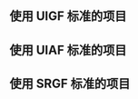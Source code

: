 ## 使用 UIGF 标准的项目
<RelativeProjectPanel>

<RelativeProject
name="genshin wish export"
desc="Easily export the Genshin Impact wish record"
url="https://github.com/biuuu/genshin-wish-export"
logo="https://s1.ax1x.com/2023/09/09/pP6xBef.png"
version="UIGF v2.3"
:thirdparty="[{type: 'github', url: 'https://github.com/biuuu/genshin-wish-export'}]"
preview="https://img.alicdn.com/imgextra/i3/1797064093/O1CN018VkZBw1g6dvTMaX9W_!!1797064093.png"
/>

<RelativeProject
name="胡桃"
desc="唷，找本堂主有何贵干呀？"
logo="https://img.alicdn.com/imgextra/i4/1797064093/O1CN01oaGvKE1g6dut0pICS_!!1797064093.png"
url="https://hut.ao/"
version="UIGF v2.3"
:thirdparty="[{type: 'github', url: 'https://github.com/DGP-Studio/Snap.Hutao'}]"
preview="https://img.alicdn.com/imgextra/i4/1797064093/O1CN01F0AGTl1g6dvW6j28q_!!1797064093.png"
/>

<RelativeProject
name="寻空"
desc="记录旅途中发生的事"
logo="https://xunkong.cc/images/logo.640.webp"
url="https://xunkong.cc/"
:thirdparty="[{type: 'github', url: 'https://github.com/xunkong/xunkong'}]"
preview="https://file.xunkong.cc/static/repo/xunkong/YanfeiLawyer.webp"
/>

<RelativeProject
name="genshin-gacha-analyzer"
desc="genshin wish history analyzer"
logo="https://s1.ax1x.com/2023/09/09/pP6xyFg.jpg"
url="https://genshin.voderl.cn/"
:thirdparty="[{type: 'github', url: 'https://github.com/voderl/genshin-gacha-analyzer'}]"
preview="https://s1.ax1x.com/2023/09/09/pP6x1eK.png"
/>

<RelativeProject
name="应急食品"
desc="安卓平台下的原神工具客户端"
logo="https://img.alicdn.com/imgextra/i4/1797064093/O1CN01agfnd91g6dvMzibmE_!!1797064093.png"
url="https://gtool.mukapp.top/"
preview="partnerships/mukapp/preview.webp"
/>

<RelativeProject
name="提瓦特小助手"
desc="专注旅行者服务的微信小程序"
logo="https://img.alicdn.com/imgextra/i1/1797064093/O1CN01wVRiEq1g6dvGG2mmX_!!1797064093.png"
url="https://www.yshelper.com/index.php"
preview="partnerships/teyvat-preview.png"
/>

<RelativeProject
name="genshin-gacha-export"
desc="原神抽卡记录导出"
logo="https://s1.ax1x.com/2023/09/09/pP6xyFg.jpg"
url="https://github.com/sunfkny/genshin-gacha-export"
:thirdparty="[{type: 'github', url: 'https://github.com/sunfkny/genshin-gacha-export'}]"
preview="https://img.alicdn.com/imgextra/i1/1797064093/O1CN01Or2BBf1g6dvUQwGP9_!!1797064093.png"
/>

<RelativeProject
name="原神披萨小助手"
desc="Apple全平台原神小助手"
logo="https://ophelper.top/img/ophelper_logo_clipped.png"
url="https://apps.apple.com/app/id1635319193"
:thirdparty="[{type: 'github', url: 'https://github.com/CanglongCl/Genshin-Pizza-Helper'}]"
preview="https://ophelper.top/img/ophelper-uigf-preview.png"
/>

<RelativeProject
name="Sangonomiya"
desc="原神祈愿记录工具"
logo="https://s1.ax1x.com/2023/09/09/pP6x7Y4.png"
url="https://github.com/AuroraZiling/sangonomiya"
:thirdparty="[{type: 'github', url: 'https://github.com/AuroraZiling/sangonomiya'}]"
preview="https://s1.ax1x.com/2023/09/09/pP6xHfJ.png"
/>

<RelativeProject
name="Starward"
desc="米家游戏启动器"
logo=""
url="https://github.com/Scighost/Starward"
:thirdparty="[{type: 'github', url: 'https://github.com/Scighost/Starward'}]"
preview="https://starward.scighost.com/resource/img/uigf/uigf_zh.webp"
/>

<RelativeProject
name="提瓦特指南"
desc="A Genshin Tool build with Tauri"
logo="/partnerships/TeyvatGuide/logo.png"
version="UIGF v2.3"
url="https://apps.microsoft.com/store/detail/teyvat-guide/9NLBNNNBNSJN?hl=zh-cn&gl=cn&rtc=1"
:thirdparty="[{type: 'github', url: 'https://github.com/BTMuli/TeyvatGuide'}]"
preview="/partnerships/TeyvatGuide/AppPreview.png"
/>

<RelativeProject
name="派蒙笔记本"
desc="安卓平台下的原神工具"
logo="https://cdn.jsdelivr.net/gh/QooLianyi/PaimonsNotebook.github.io/icon_paimonsnotebook_playstore.webp"
url="https://github.com/QooLianyi/PaimonsNotebook"
:thirdparty="[{type: 'github', url: 'https://github.com/QooLianyi/PaimonsNotebook'}]"
preview="https://cdn.jsdelivr.net/gh/QooLianyi/PaimonsNotebook.github.io/bg_paimonsnotebook_uigf.webp"
/>

</RelativeProjectPanel>

## 使用 UIAF 标准的项目
<RelativeProjectPanel>

<RelativeProject
name="胡桃"
desc="唷，找本堂主有何贵干呀？"
logo="https://img.alicdn.com/imgextra/i4/1797064093/O1CN01oaGvKE1g6dut0pICS_!!1797064093.png"
url="https://hut.ao/"
version="UIAF v1.1"
:thirdparty="[{type: 'github', url: 'https://github.com/DGP-Studio/Snap.Hutao'}]"
preview="https://img.alicdn.com/imgextra/i4/1797064093/O1CN01F0AGTl1g6dvW6j28q_!!1797064093.png"
/>

<RelativeProject
name="寻空"
desc="记录旅途中发生的事"
logo="https://xunkong.cc/images/logo.640.webp"
url="https://xunkong.cc/"
:thirdparty="[{type: 'github', url: 'https://github.com/xunkong/xunkong'}]"
preview="https://file.xunkong.cc/static/repo/xunkong/YanfeiLawyer.webp"
/>

<RelativeProject
name="椰羊 cocogoat"
desc="A toolbox for Genshin Impact 100% running in browser."
logo="https://avatars.githubusercontent.com/u/82107463"
url="https://cocogoat.work/"
:thirdparty="[{type: 'github', url: 'https://github.com/yuehaiTeam/cocogoat'}]"
preview="partnerships/cocogoat.png"
/>

<RelativeProject
name="YaeAchievement"
desc="更快、更准的原神成就导出工具"
logo="https://raw.githubusercontent.com/HolographicHat/YaeAchievement/master/icon.ico"
url="https://github.com/HolographicHat/YaeAchievement"
:thirdparty="[{type: 'github', url: 'https://github.com/HolographicHat/YaeAchievement'}]"
preview="https://raw.githubusercontent.com/Finchaos/yae-markdown-230119/main/images/4.png"
/>

<RelativeProject
name="提瓦特指南"
desc="A Genshin Tool build with Tauri"
logo="/partnerships/TeyvatGuide/logo.png"
url="https://apps.microsoft.com/store/detail/teyvat-guide/9NLBNNNBNSJN?hl=zh-cn&gl=cn&rtc=1"
version="UIAF v1.1"
:thirdparty="[{type: 'github', url: 'https://github.com/BTMuli/TeyvatGuide'}]"
preview="/partnerships/TeyvatGuide/AppPreview.png"
/>

</RelativeProjectPanel>

## 使用 SRGF 标准的项目
<RelativeProjectPanel>

<RelativeProject
name="StarRail Gacha Exporter"
desc="一个快捷简便的崩坏：星穹铁道抽卡导出工具"
logo="https://raw.githubusercontent.com/DancingSnow0517/StarRail-gacha/master/imgs/star_rail.png"
url="https://dancingsnow0517.github.io/StarRail-gacha/"
:thirdparty="[{type: 'github', url: 'https://github.com/DancingSnow0517/StarRail-gacha'}]"
preview="https://raw.githubusercontent.com/DancingSnow0517/StarRail-gacha/master/imgs/1.png"
/>

<RelativeProject
name="SRCat"
desc="崩坏：星穹铁道 - 工具箱 / 愿此行，有猫猫一直相伴"
logo="https://raw.githubusercontent.com/BoxCatTeam/SRCat/master/github-assets/images/app_icon.png"
url="https://srcat.boxcat.org/"
:thirdparty="[{type: 'github', url: 'https://github.com/BoxCatTeam/SRCat'}]"
preview="https://raw.githubusercontent.com/BoxCatTeam/SRCat/master/github-assets/images/3.png"
/>

<RelativeProject
name="Asta"
desc="崩坏：星穹铁道 跃迁记录工具"
logo="https://s1.ax1x.com/2023/09/09/pP6xLlR.png"
url="https://github.com/AuroraZiling/star-rail-asta"
preview="https://s1.ax1x.com/2023/09/09/pP6xO61.png"
/>

<RelativeProject
name="Starward"
desc="米家游戏启动器"
logo=""
url="https://github.com/Scighost/Starward"
preview="https://starward.scighost.com/resource/img/uigf/srgf_zh.webp"
/>

<RelativeProject
name="星穹铁道跃迁观测工具"
desc="观测您的每一次跃迁"
logo="/partnerships/starwo/logo.png"
url="https://starwo.dodocotales.cc/"
:thirdparty="[{type: 'github', url: 'https://github.com/TremblingMoeNew/StarRailWarpObserve'}]"
preview="/partnerships/starwo/preview.png"
/>

<RelativeProject
name="星轨工具箱"
desc="被增强后的星穹铁道启动器"
logo="https://cdn.jamsg.cn/release/SRTools/Logo.webp"
url="https://srtools.jamsg.cn"
:thirdparty="[{type: 'github', url: 'https://github.com/JamXi233/SRTools'}]"
preview="https://cdn.jamsg.cn/release/SRTools/Preview.webp"
/>

<RelativeProject
name="咸鱼的崩铁助理"
desc="崩坏：星穹铁道 抽卡分析&充能计算器"
logo="https://raw.githubusercontent.com/xyxyx718/HSRchargingCalculator/main/img/logo.png"
url="https://github.com/xyxyx718/HSRchargingCalculator/blob/main/%E5%92%B8%E9%B1%BC%E7%9A%84%E5%B4%A9%E9%93%81%E5%8A%A9%E7%90%86.md"
:thirdparty="[{type: 'github', url: 'https://github.com/xyxyx718/HSRchargingCalculator'}]"
preview="https://raw.githubusercontent.com/xyxyx718/HSRchargingCalculator/main/img/mp-history.jpg"
/>

<RelativeProject
name="StarRailTools"
desc="保存星铁数据的小工具"
logo="https://github.com/cntvc/star-rail-tools/blob/main/resource/hsr.ico"
url="https://github.com/cntvc/star-rail-tools"
preview="/partnerships/cntvc/star_rail_tools/preview.png"
/>

</RelativeProjectPanel>
